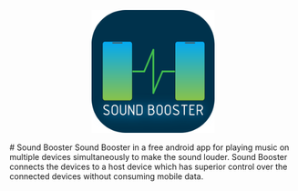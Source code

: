 <p align="center">
  <img width="216" height="216" alt="logo" src="./logo.png">
</p>
# Sound Booster
Sound Booster in a free android app for playing music on multiple devices simultaneously to make the sound louder. Sound Booster connects the devices to a host device which has superior control over the connected devices without consuming mobile data.